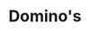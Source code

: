 ---
title: Domino's
category: work
description: Leading the design of Domino's customer-facing and line-of-business products to reduce customer waiting times, improve franchise efficiency and increase revenue.
image: /assets/images/projects/dominos.png
year: 2019
role: Head of Design
platform: Mobile
appstorelink: https://itunes.apple.com/gb/app/dominos-pizza/id426415753
---